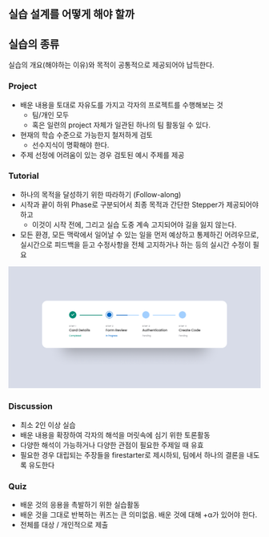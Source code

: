 ## 실습 설계를 어떻게 해야 할까

## 실습의 종류

실습의 개요(해야하는 이유)와 목적이 공통적으로 제공되어야 납득한다.

### Project

- 배운 내용을 토대로 자유도를 가지고 각자의 프로젝트를 수행해보는 것
	- 팀/개인 모두
	- 혹은 일련의 project 자체가 일관된 하나의 팀 활동일 수 있다.
- 현재의 학습 수준으로 가능한지 철저하게 검토
	- 선수지식이 명확해야 한다.
- 주제 선정에 어려움이 있는 경우 검토된 예시 주제를 제공

### Tutorial

- 하나의 목적을 달성하기 위한 따라하기 (Follow-along)
- 시작과 끝이 하위 Phase로 구분되어서 최종 목적과 간단한 Stepper가 제공되어야 하고
	- 이것이 시작 전에, 그리고 실습 도중 계속 고지되어야 길을 잃지 않는다.
- 모든 환경, 모든 맥락에서 일어날 수 있는 일을 먼저 예상하고 통제하긴 어려우므로, 실시간으로 피드백을 듣고 수정사항을 전체 고지하거나 하는 등의 실시간 수정이 필요 

![](attachments/lecture-stepper_for_tutorial.png)

### Discussion

- 최소 2인 이상 실습
- 배운 내용을 확장하여 각자의 해석을 머릿속에 심기 위한 토론활동
- 다양한 해석이 가능하거나 다양한 관점이 필요한 주제일 때 유효
- 필요한 경우 대립되는 주장들을 firestarter로 제시하되, 팀에서 하나의 결론을 내도록 유도한다

### Quiz

- 배운 것의 응용을 촉발하기 위한 실습활동
- 배운 것을 그대로 반복하는 퀴즈는 큰 의미없음. 배운 것에 대해 +α가 있어야 한다.
- 전체를 대상 / 개인적으로 제출

